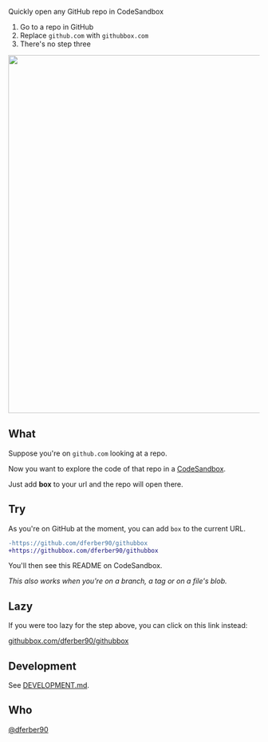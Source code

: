 Quickly open any GitHub repo in CodeSandbox

1. Go to a repo in GitHub
2. Replace `github.com` with `githubbox.com`
3. There's no step three

<p align="center">
  <img src="./docs/demo-cra.gif" width="718">
</p>

## What

Suppose you're on `github.com` looking at a repo.

Now you want to explore the code of that repo in a [CodeSandbox](https://codesandbox.io/).

Just add **box** to your url and the repo will open there.

## Try

As you're on GitHub at the moment, you can add `box` to the current URL.

```diff
-https://github.com/dferber90/githubbox
+https://githubbox.com/dferber90/githubbox
```

You'll then see this README on CodeSandbox.

_This also works when you're on a branch, a tag or on a file's blob._

## Lazy

If you were too lazy for the step above, you can click on this link instead:

[githubbox.com/dferber90/githubbox](https://githubbox.com/dferber90/githubbox)

## Development

See [DEVELOPMENT.md](./docs/development.md).

## Who

[@dferber90](https://twitter.com/dferber90)
